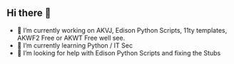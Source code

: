 ## Hi there 👋


- 🔭 I’m currently working on AKVJ, Edison Python Scripts, 11ty templates, AKWF2 Free or AKWT Free well see.
- 🌱 I’m currently learning Python / IT Sec
- 🤔 I’m looking for help with Edison Python Scripts and fixing the Stubs

<!--
**KristofferKarlAxelEkstrand/KristofferKarlAxelEkstrand** is a ✨ _special_ ✨ repository because its `README.md` (this file) appears on your GitHub profile.

Here are some ideas to get you started:

- 🔭 I’m currently working on ...
- 🌱 I’m currently learning ...
- 👯 I’m looking to collaborate on ...
- 🤔 I’m looking for help with ...
- 💬 Ask me about ...
- 📫 How to reach me: ...
- 😄 Pronouns: ...
- ⚡ Fun fact: ...
-->
